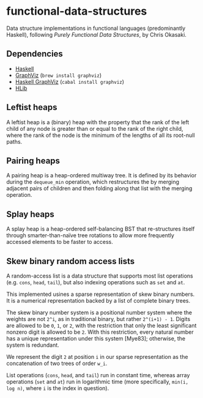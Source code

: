 functional-data-structures
==========================

Data structure implementations in functional languages (predominantly Haskell), following *Purely Functional Data Structures*, by Chris Okasaki.

Dependencies
------------

- [Haskell](http://www.haskell.org/haskellwiki/Haskell)
- [GraphViz](http://graphviz.org/) (`brew install graphviz`)
- [Haskell GraphViz](https://hackage.haskell.org/package/graphviz) (`cabal install graphviz`)
- [HLib](https://github.com/bgwines/hlib)

Leftist heaps
------------
A leftist heap is a (binary) heap with the property that the rank of the left child of any node is greater than or equal to the rank of the right child, where the rank of the node is the minimum of the lengths of all its root-null paths.

Pairing heaps
-------------
A pairing heap is a heap-ordered multiway tree. It is defined by its behavior during the `dequeue_min` operation, which restructures the by merging adjacent pairs of children and then folding along that list with the merging operation.

Splay heaps
-----------
A splay heap is a heap-ordered self-balancing BST that re-structures itself through smarter-than-naïve tree rotations to allow more frequently accessed elements to be faster to access.

Skew binary random access lists
-------------------------------
A random-access list is a data structure that supports most list operations (e.g. `cons`, `head`, `tail`), but also indexing operations such as `set` and `at`.

This implemented usines a sparse representation of skew binary numbers. It is a numerical representation backed by a list of complete binary trees.

The skew binary number system is a positional number system where the weights are not `2^i`, as in traditional binary, but rather `2^(i+1) - 1`. Digits are allowed to be `0`, `1`, or `2`, with the restriction that only the least significant nonzero digit is allowed to be `2`. With this restriction, every natural number has a unique representation under this system [Mye83]; otherwise, the system is redundant.

We represent the digit `2` at position `i` in our sparse representation as the concatenation of two trees of order `w_i`.

List operations (`cons`, `head`, and `tail`) run in constant time, whereas array operations (`set` and `at`) run in logarithmic time (more specifically, `min(i, log n)`, where `i` is the index in question).